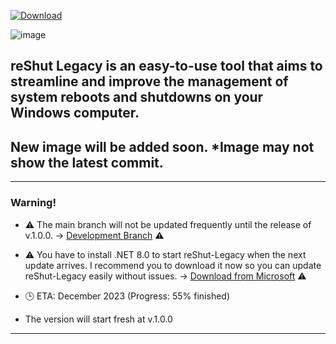 [![Download](https://custom-icon-badges.demolab.com/badge/-Download-blue?style=for-the-badge&logo=download&logoColor=white "Download reShut")](https://github.com/elNino0916/reShut-Legacy/releases/download/11.4.0/reShutLegacy.exe)


![image](https://github.com/elNino0916/reShut-Legacy/assets/84574414/3c029e85-28a0-48ec-aa55-07face06170f)

reShut Legacy is an easy-to-use tool that aims to streamline and improve the management of system reboots and shutdowns on your Windows computer.
----------------------
New image will be added soon. *Image may not show the latest commit.
----------------------
--------------------
### Warning!
- ⚠️ The main branch will not be updated frequently until the release of v.1.0.0. -> [Development Branch](https://github.com/elNino0916/reShut-Legacy/tree/dev) ⚠️
  
- ⚠️ You have to install .NET 8.0 to start reShut-Legacy when the next update arrives. I recommend you to download it now so you can update reShut-Legacy easily without issues. -> [Download from Microsoft](https://dotnet.microsoft.com/en-us/download/dotnet/thank-you/runtime-desktop-8.0.0-windows-x64-installer?cid=getdotnetcore) ⚠️
  
- 🕒 ETA: December 2023 (Progress: 55% finished)

 * The version will start fresh at v.1.0.0
--------------------
